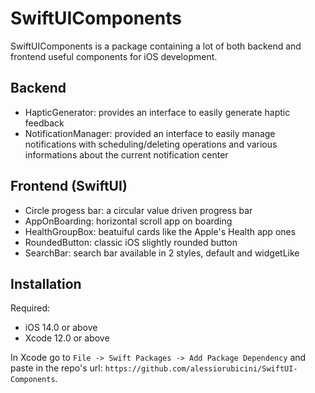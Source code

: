 # SwiftUIComponents

SwiftUIComponents is a package containing a lot of both backend and frontend useful components for iOS development.

## Backend

- HapticGenerator: provides an interface to easily generate haptic feedback
- NotificationManager: provided an interface to easily manage notifications with scheduling/deleting operations and various informations about the current notification center

## Frontend (SwiftUI)

- Circle progess bar: a circular value driven progress bar
- AppOnBoarding: horizontal scroll app on boarding
- HealthGroupBox: beatuiful cards like the Apple's Health app ones
- RoundedButton: classic iOS slightly rounded button
- SearchBar: search bar available in 2 styles, default and widgetLike

## Installation

Required:
- iOS 14.0 or above
- Xcode 12.0 or above

In Xcode go to `File -> Swift Packages -> Add Package Dependency` and paste in the repo's url: `https://github.com/alessiorubicini/SwiftUI-Components`.
